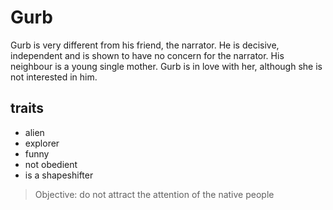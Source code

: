 # Gurb
Gurb is very different from his friend, the narrator. He is decisive, independent and is shown to have no concern for the narrator. His neighbour is a young single mother. Gurb is in love with her, although she is not interested in him.
## traits
* alien
* explorer
* funny
* not obedient
* is a shapeshifter
> Objective: do not attract the attention of the native people